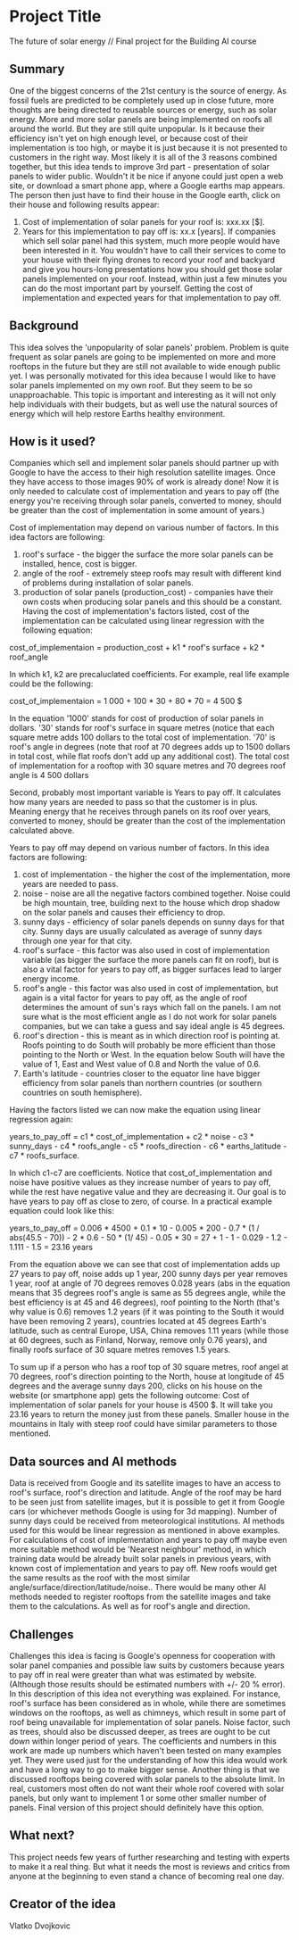 # Project Title

The future of solar energy //
Final project for the Building AI course

## Summary

One of the biggest concerns of the 21st century is the source of energy. As fossil fuels are predicted to be completely used up in close future, more thoughts are being directed to reusable sources or energy, such as solar energy.
More and more solar panels are being implemented on roofs all around the world. But they are still quite unpopular. Is it because their efficiency isn't yet on high enough level, or because cost of their implementation is too high, or maybe it is just because it is not presented to customers in the right way. Most likely it is all of the 3 reasons combined together, but this idea tends to improve 3rd part - presentation of solar panels to wider public.
Wouldn't it be nice if anyone could just open a web site, or download a smart phone app, where a Google earths map appears. The person then just have to find their house in the Google earth, click on their house and following results appear: 
1) Cost of implementation of solar panels for your roof is: xxx.xx [$]. 
2) Years for this implementation to pay off is: xx.x [years]. 
If companies which sell solar panel had this system, much more people would have been interested in it. You wouldn't have to call their services to come to your house with their flying drones to record your roof and backyard and give you hours-long presentations how you should get those solar panels implemented on your roof. Instead, within just a few minutes you can do the most important part by yourself. Getting the cost of implementation and expected years for that implementation to pay off.

## Background

This idea solves the 'unpopularity of solar panels' problem. Problem is quite frequent as solar panels are going to be implemented on more and more rooftops in the future but they are still not available to wide enough public yet.
I was personally motivated for this idea because I would like to have solar panels implemented on my own roof. But they seem to be so unapproachable. This topic is important and interesting as it will not only help individuals with their budgets, but as well use the natural sources of energy which will help restore Earths healthy environment.



## How is it used?


Companies which sell and implement solar panels should partner up with Google to have the access to their high resolution satellite images. Once they have access to those images 90% of work is already done! Now it is only needed to calculate cost of implementation and years to pay off (the energy you're receiving through solar panels, converted to money, should be greater than the cost of implementation in some amount of years.)

Cost of implementation may depend on various number of factors. In this idea factors are following:
1) roof's surface - the bigger the surface the more solar panels can be installed, hence, cost is bigger.
2) angle of the roof - extremely steep roofs may result with different kind of problems during installation of solar panels.
3) production of solar panels (production_cost) - companies have their own costs when producing solar panels and this should be a constant.
Having the cost of implementation's factors listed, cost of the implementation can be calculated using linear regression with the following equation:

cost_of_implementaion = production_cost + k1 * roof's surface + k2 * roof_angle

In which k1, k2 are precaluclated coefficients.
For example, real life example could be the following:

cost_of_implementaion = 1 000 + 100 * 30 + 80 * 70
                      = 4 500 $

In the equation '1000' stands for cost of production of solar panels in dollars. '30' stands for roof's surface in square metres (notice that each square metre adds  100 dollars to the total cost of implementation. '70' is roof's angle in degrees (note that roof at 70 degrees adds up to 1500 dollars in total cost, while flat roofs don't add up any additional cost).
The total cost of implementation for a rooftop with 30 square metres and 70 degrees roof angle is 4 500 dollars

Second, probably most important variable is Years to pay off. It calculates how many years are needed to pass so that the customer is in plus. Meaning energy that he receives through panels on its roof over years, converted to money, should be greater than the cost of the implementation calculated above.

Years to pay off may depend on various number of factors. In this idea factors are following:
1) cost of implementation - the higher the cost of the implementation, more years are needed to pass.
2) noise - noise are all the negative factors combined together. Noise could be high mountain, tree, building next to the house which drop shadow on the solar panels and causes their efficiency to drop.
3) sunny days - efficiency of solar panels depends on sunny days for that city. Sunny days are usually calculated as average of sunny days through one year for that city.
4) roof's surface - this factor was also used in cost of implementation variable (as bigger the surface the more panels can fit on roof), but is also a vital factor for years to pay off, as bigger surfaces lead to larger energy income.
5) roof's angle - this factor was also used in cost of implementation, but again is a vital factor for years to pay off, as the angle of roof determines the amount of sun's rays which fall on the panels. I am not sure what is the most efficient angle as I do not work for solar panels companies, but we can take a guess and say ideal angle is 45 degrees.
6) roof's direction - this is meant as in which direction roof is pointing at. Roofs pointing to do South will probably be more efficient than those pointing to the North or West. In the equation below South will have the value of 1, East and West value of 0.8 and North the value of 0.6.
7) Earth's latitude - countries closer to the equator line have bigger efficiency from solar panels than northern countries (or southern countries on south hemisphere). 

Having the factors listed we can now make the equation using linear regression again:

years_to_pay_off = c1 * cost_of_implementation + c2 * noise - c3 * sunny_days - c4 * roofs_angle - c5 * roofs_direction - c6 * earths_latitude - c7 * roofs_surface.

In which c1-c7 are coefficients.
Notice that cost_of_implementation and noise have positive values as they increase number of years to pay off, while the rest have negative value and they are decreasing it. Our goal is to have years to pay off as close to zero, of course.
In a practical example equation could look like this:

years_to_pay_off = 0.006 * 4500 + 0.1 * 10 - 0.005 * 200 - 0.7 * (1 / abs(45.5 - 70)) - 2 * 0.6 - 50 * (1/ 45) - 0.05 * 30
                 = 27 + 1 - 1 - 0.029 - 1.2 - 1.111 - 1.5
                 = 23.16 years
                 
From the equation above we can see that cost of implementation adds up 27 years to pay off, noise adds up 1 year, 200 sunny days per year removes 1 year, roof at angle of 70 degrees removes 0.028 years (abs in the equation means that 35 degrees roof's angle is same as 55 degrees angle, while the best efficiency is at 45 and 46 degrees), roof pointing to the North (that's why value is 0.6) removes 1.2 years (if it was pointing to the South it would have been removing 2 years), countries located at 45 degrees Earth's latitude, such as central Europe, USA, China removes 1.11 years (while those at 60 degrees, such as Finland, Norway, remove only 0.76 years), and finally roofs surface of 30 square metres removes 1.5 years.

To sum up if a person who has a roof top of 30 square metres, roof angel at 70 degrees, roof's direction pointing to the North, house at longitude of 45 degrees and the average sunny days 200, clicks on his house on the website (or smartphone app) gets the following outcome:
Cost of implementation of solar panels for your house is 4500 $. It will take you 23.16 years to return the money just from these panels.
Smaller house in the mountains in Italy with steep roof could have similar parameters to those mentioned.



## Data sources and AI methods

Data is received from Google and its satellite images to have an access to roof's surface, roof's direction and latitude.
Angle of the roof may be hard to be seen just from satellite images, but it is possible to get it from Google cars (or whichever methods Google is using for 3d mapping).
Number of sunny days could be received from meteorological institutions.
AI methods used for this would be linear regression as mentioned in above examples. For calculations of cost of implementation and years to pay off maybe even more suitable method would be 'Nearest neighbour' method, in which training data would be already built solar panels in previous years, with known cost of implementation and years to pay off. New roofs would get the same results as the roof with the most similar angle/surface/direction/latitude/noise..
There would be many other AI methods needed to register rooftops from the satellite images and take them to the calculations. As well as for roof's angle and direction.


## Challenges

Challenges this idea is facing is Google's openness for cooperation with solar panel companies and possible law suits by customers because years to pay off in real were greater than what was estimated by website. (Although those results should be estimated numbers with +/- 20 % error).
In this description of this idea not everything was explained. For instance, roof's surface has been considered as in whole, while there are sometimes windows on the rooftops, as well as chimneys, which result in some part of roof being unavailable for implementation of solar panels. Noise factor, such as trees, should also be discussed deeper, as trees are ought to be cut down within longer period of years.
The coefficients and numbers in this work are made up numbers which haven't been tested on many examples yet. They were used just for the understanding of how this idea would work and have a long way to go to make bigger sense.
Another thing is that we discussed rooftops being covered with solar panels to the absolute limit. In real, customers most often do not want their whole roof covered with solar panels, but only want to implement 1 or some other smaller number of panels. Final version of this project should definitely have this option.


## What next?

This project needs few years of further researching and testing with experts to make it a real thing.
But what it needs the most is reviews and critics from anyone at the beginning to even stand a chance of becoming real one day.



## Creator of the idea

Vlatko Dvojkovic


